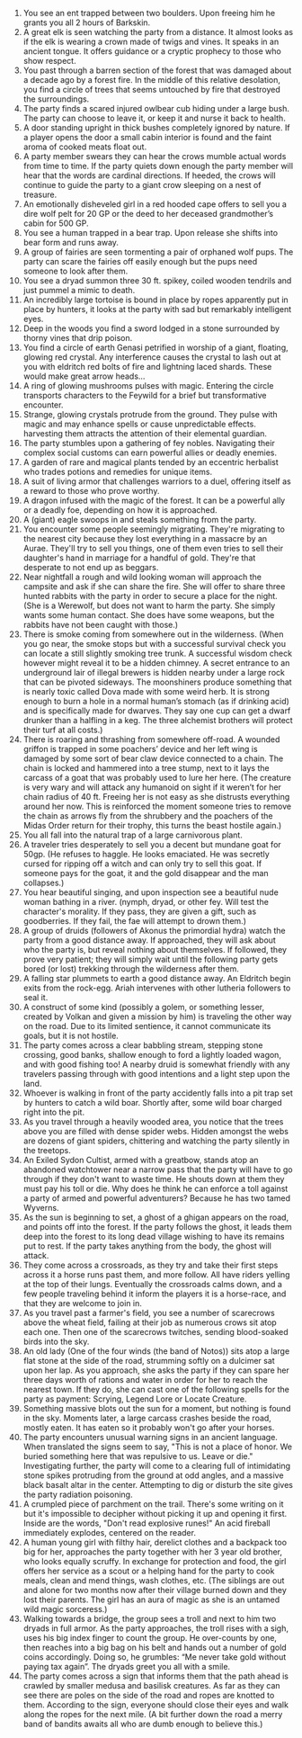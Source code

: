1. You see an ent trapped between two boulders. Upon freeing him he grants you all 2 hours of Barkskin.
2. A great elk is seen watching the party from a distance. It almost looks as if the elk is wearing a crown made of twigs and vines. It speaks in an ancient tongue. It offers guidance or a cryptic prophecy to those who show respect.
3. You past through a barren section of the forest that was damaged about a decade ago by a forest fire. In the middle of this relative desolation, you find a circle of trees that seems untouched by fire that destroyed the surroundings.
4. The party finds a scared injured owlbear cub hiding under a large bush. The party can choose to leave it, or keep it and nurse it back to health.
5. A door standing upright in thick bushes completely ignored by nature. If a player opens the door a small cabin interior is found and the faint aroma of cooked meats float out.
6. A party member swears they can hear the crows mumble actual words from time to time. If the party quiets down enough the party member will hear that the words are cardinal directions. If heeded, the crows will continue to guide the party to a giant crow sleeping on a nest of treasure.
7. An emotionally disheveled girl in a red hooded cape offers to sell you a dire wolf pelt for 20 GP or the deed to her deceased grandmother’s cabin for 500 GP.
8. You see a human trapped in a bear trap. Upon release she shifts into bear form and runs away.
9. A group of fairies are seen tormenting a pair of orphaned wolf pups. The party can scare the fairies off easily enough but the pups need someone to look after them.
10. You see a dryad summon three 30 ft. spikey, coiled wooden tendrils and just pummel a mimic to death.
11. An incredibly large tortoise is bound in place by ropes apparently put in place by hunters, it looks at the party with sad but remarkably intelligent eyes.
12. Deep in the woods you find a sword lodged in a stone surrounded by thorny vines that drip poison.
13. You find a circle of earth Genasi petrified in worship of a giant, floating, glowing red crystal. Any interference causes the crystal to lash out at you with eldritch red bolts of fire and lightning laced shards. These would make great arrow heads…
14. A ring of glowing mushrooms pulses with magic. Entering the circle transports characters to the Feywild for a brief but transformative encounter.
15. Strange, glowing crystals protrude from the ground. They pulse with magic and may enhance spells or cause unpredictable effects. harvesting them attracts the attention of their elemental guardian.
16. The party stumbles upon a gathering of fey nobles. Navigating their complex social customs can earn powerful allies or deadly enemies.
17. A garden of rare and magical plants tended by an eccentric herbalist who trades potions and remedies for unique items.
18. A suit of living armor that challenges warriors to a duel, offering itself as a reward to those who prove worthy.
19. A dragon infused with the magic of the forest. It can be a powerful ally or a deadly foe, depending on how it is approached.
20. A (giant) eagle swoops in and steals something from the party.
21. You encounter some people seemingly migrating. They're migrating to the nearest city because they lost everything in a massacre by an Aurae. They'll try to sell you things, one of them even tries to sell their daughter's hand in marriage for a handful of gold. They're that desperate to not end up as beggars.
22. Near nightfall a rough and wild looking woman will approach the campsite and ask if she can share the fire. She will offer to share three hunted rabbits with the party in order to secure a place for the night. (She is a Werewolf, but does not want to harm the party. She simply wants some human contact. She does have some weapons, but the rabbits have not been caught with those.)
23. There is smoke coming from somewhere out in the wilderness. (When you go near, the smoke stops but with a successful survival check you can locate a still slightly smoking tree trunk. A successful wisdom check however might reveal it to be a hidden chimney. A secret entrance to an underground lair of illegal brewers is hidden nearby under a large rock that can be pivoted sideways. The moonshiners produce something that is nearly toxic called Dova made with some weird herb. It is strong enough to burn a hole in a normal human’s stomach (as if drinking acid) and is specifically made for dwarves. They say one cup can get a dwarf drunker than a halfling in a keg. The three alchemist brothers will protect their turf at all costs.)
24. There is roaring and thrashing from somewhere off-road. A wounded griffon is trapped in some poachers’ device and her left wing is damaged by some sort of bear claw device connected to a chain. The chain is locked and hammered into a tree stump, next to it lays the carcass of a goat that was probably used to lure her here. (The creature is very wary and will attack any humanoid on sight if it weren’t for her chain radius of 40 ft. Freeing her is not easy as she distrusts everything around her now. This is reinforced the moment someone tries to remove the chain as arrows fly from the shrubbery and the poachers of the Midas Order return for their trophy, this turns the beast hostile again.)
25. You all fall into the natural trap of a large carnivorous plant.
26. A traveler tries desperately to sell you a decent but mundane goat for 50gp. (He refuses to haggle. He looks emaciated. He was secretly cursed for ripping off a witch and can only try to sell this goat. If someone pays for the goat, it and the gold disappear and the man collapses.)
27. You hear beautiful singing, and upon inspection see a beautiful nude woman bathing in a river. (nymph, dryad, or other fey. Will test the character's morality. If they pass, they are given a gift, such as goodberries. If they fail, the fae will attempt to drown them.)
28. A group of druids (followers of Akonus the primordial hydra) watch the party from a good distance away. If approached, they will ask about who the party is, but reveal nothing about themselves. If followed, they prove very patient; they will simply wait until the following party gets bored (or lost) trekking through the wilderness after them.
29. A falling star plummets to earth a good distance away. An Eldritch begin exits from the rock-egg. Ariah intervenes with other lutheria followers to seal it.
30. A construct of some kind (possibly a golem, or something lesser, created by Volkan and given a mission by him) is traveling the other way on the road. Due to its limited sentience, it cannot communicate its goals, but it is not hostile.
31. The party comes across a clear babbling stream, stepping stone crossing, good banks, shallow enough to ford a lightly loaded wagon, and with good fishing too! A nearby druid is somewhat friendly with any travelers passing through with good intentions and a light step upon the land.
32. Whoever is walking in front of the party accidently falls into a pit trap set by hunters to catch a wild boar. Shortly after, some wild boar charged right into the pit.
33. As you travel through a heavily wooded area, you notice that the trees above you are filled with dense spider webs. Hidden amongst the webs are dozens of giant spiders, chittering and watching the party silently in the treetops.
34. An Exiled Sydon Cultist, armed with a greatbow, stands atop an abandoned watchtower near a narrow pass that the party will have to go through if they don't want to waste time. He shouts down at them they must pay his toll or die. Why does he think he can enforce a toll against a party of armed and powerful adventurers? Because he has two tamed Wyverns.
35. As the sun is beginning to set, a ghost of a ghigan appears on the road, and points off into the forest. If the party follows the ghost, it leads them deep into the forest to its long dead village wishing to have its remains put to rest. If the party takes anything from the body, the ghost will attack.
36. They come across a crossroads, as they try and take their first steps across it a horse runs past them, and more follow. All have riders yelling at the top of their lungs. Eventually the crossroads calms down, and a few people traveling behind it inform the players it is a horse-race, and that they are welcome to join in.
37. As you travel past a farmer's field, you see a number of scarecrows above the wheat field, failing at their job as numerous crows sit atop each one. Then one of the scarecrows twitches, sending blood-soaked birds into the sky.
38. An old lady (One of the four winds (the band of Notos)) sits atop a large flat stone at the side of the road, strumming softly on a dulcimer sat upon her lap. As you approach, she asks the party if they can spare her three days worth of rations and water in order for her to reach the nearest town. If they do, she can cast one of the following spells for the party as payment: Scrying, Legend Lore or Locate Creature.
39. Something massive blots out the sun for a moment, but nothing is found in the sky. Moments later, a large carcass crashes beside the road, mostly eaten. It has eaten so it probably won't go after your horses.
40. The party encounters unusual warning signs in an ancient language. When translated the signs seem to say, "This is not a place of honor. We buried something here that was repulsive to us. Leave or die." Investigating further, the party will come to a clearing full of intimidating stone spikes protruding from the ground at odd angles, and a massive black basalt altar in the center. Attempting to dig or disturb the site gives the party radiation poisoning.
41. A crumpled piece of parchment on the trail. There's some writing on it but it's impossible to decipher without picking it up and opening it first. Inside are the words, "Don't read explosive runes!" An acid fireball immediately explodes, centered on the reader.
42. A human young girl with filthy hair, derelict clothes and a backpack too big for her, approaches the party together with her 3 year old brother, who looks equally scruffy. In exchange for protection and food, the girl offers her service as a scout or a helping hand for the party to cook meals, clean and mend things, wash clothes, etc. (The siblings are out and alone for two months now after their village burned down and they lost their parents. The girl has an aura of magic as she is an untamed wild magic sorceress.)
43. Walking towards a bridge, the group sees a troll and next to him two dryads in full armor. As the party approaches, the troll rises with a sigh, uses his big index finger to count the group. He over-counts by one, then reaches into a big bag on his belt and hands out a number of gold coins accordingly. Doing so, he grumbles: “Me never take gold without paying tax again”. The dryads greet you all with a smile.
44. The party comes across a sign that informs them that the path ahead is crawled by smaller medusa and basilisk creatures. As far as they can see there are poles on the side of the road and ropes are knotted to them. According to the sign, everyone should close their eyes and walk along the ropes for the next mile. (A bit further down the road a merry band of bandits awaits all who are dumb enough to believe this.)